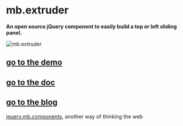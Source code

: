 # mb.extruder

__An open source jQuery component to easily build a top or left sliding panel.__

![mb.extruder](http://pupunzi.com/gitHubImg/mb.extruder.jpg)

## [go to the demo](http://pupunzi.com/#mb.components/mb.extruder/extruder.html)
## [go to the doc](http://wiki.github.com/pupunzi/jquery.mb.extruder/)
## [go to the blog](http://pupunzi.open-lab.com/mb-jquery-components/jquery-mb-extruder/)


[jquery.mb.components](http://pupunzi.com/), another way of thinking the web
